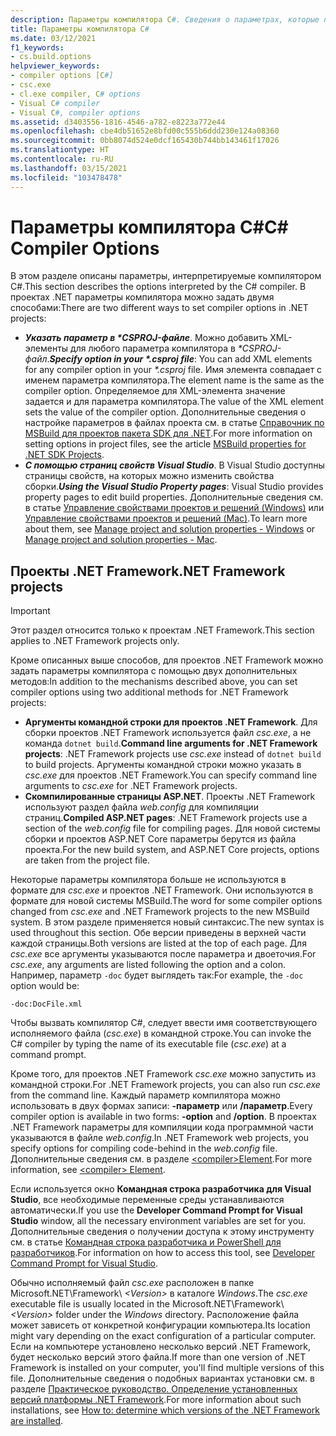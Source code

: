 ```yaml
---
description: Параметры компилятора C#. Сведения о параметрах, которые позволяют управлять поведением компилятора C#.
title: Параметры компилятора C#
ms.date: 03/12/2021
f1_keywords:
- cs.build.options
helpviewer_keywords:
- compiler options [C#]
- csc.exe
- cl.exe compiler, C# options
- Visual C# compiler
- Visual C#, compiler options
ms.assetid: d3403556-1816-4546-a782-e8223a772e44
ms.openlocfilehash: cbe4db51652e8bfd00c555b6ddd230e124a08360
ms.sourcegitcommit: 0bb8074d524e0dcf165430b744bb143461f17026
ms.translationtype: HT
ms.contentlocale: ru-RU
ms.lasthandoff: 03/15/2021
ms.locfileid: "103478478"
---
```

# <a name="c-compiler-options"></a><span data-ttu-id="947d2-104">Параметры компилятора C#</span><span class="sxs-lookup"><span data-stu-id="947d2-104">C# Compiler Options</span></span>

<span data-ttu-id="947d2-105">В этом разделе описаны параметры, интерпретируемые компилятором C#.</span><span class="sxs-lookup"><span data-stu-id="947d2-105">This section describes the options interpreted by the C# compiler.</span></span> <span data-ttu-id="947d2-106">В проектах .NET параметры компилятора можно задать двумя способами:</span><span class="sxs-lookup"><span data-stu-id="947d2-106">There are two different ways to set compiler options in .NET projects:</span></span>

- <span data-ttu-id="947d2-107">***Указать параметр в \*CSPROJ-файле***. Можно добавить XML-элементы для любого параметра компилятора в *\*CSPROJ-файл*.</span><span class="sxs-lookup"><span data-stu-id="947d2-107">***Specify option in your \*.csproj file***: You can add XML elements for any compiler option in your *\*.csproj* file.</span></span> <span data-ttu-id="947d2-108">Имя элемента совпадает с именем параметра компилятора.</span><span class="sxs-lookup"><span data-stu-id="947d2-108">The element name is the same as the compiler option.</span></span> <span data-ttu-id="947d2-109">Определяемое для XML-элемента значение задается и для параметра компилятора.</span><span class="sxs-lookup"><span data-stu-id="947d2-109">The value of the XML element sets the value of the compiler option.</span></span> <span data-ttu-id="947d2-110">Дополнительные сведения о настройке параметров в файлах проекта см. в статье [Справочник по MSBuild для проектов пакета SDK для .NET](../../../core/project-sdk/msbuild-props.md).</span><span class="sxs-lookup"><span data-stu-id="947d2-110">For more information on setting options in project files, see the article [MSBuild properties for .NET SDK Projects](../../../core/project-sdk/msbuild-props.md).</span></span>
- <span data-ttu-id="947d2-111">***С помощью страниц свойств Visual Studio***. В Visual Studio доступны страницы свойств, на которых можно изменить свойства сборки.</span><span class="sxs-lookup"><span data-stu-id="947d2-111">***Using the Visual Studio Property pages***: Visual Studio provides property pages to edit build properties.</span></span> <span data-ttu-id="947d2-112">Дополнительные сведения см. в статье [Управление свойствами проектов и решений (Windows)](/visualstudio/ide/managing-project-and-solution-properties#c-visual-basic-and-f-projects) или [Управление свойствами проектов и решений (Mac)](/visualstudio/mac/managing-solutions-and-project-properties).</span><span class="sxs-lookup"><span data-stu-id="947d2-112">To learn more about them, see [Manage project and solution properties - Windows](/visualstudio/ide/managing-project-and-solution-properties#c-visual-basic-and-f-projects) or [Manage project and solution properties - Mac](/visualstudio/mac/managing-solutions-and-project-properties).</span></span>

## <a name="net-framework-projects"></a><span data-ttu-id="947d2-113">Проекты .NET Framework</span><span class="sxs-lookup"><span data-stu-id="947d2-113">.NET Framework projects</span></span>

> [!IMPORTANT]
> <span data-ttu-id="947d2-114">Этот раздел относится только к проектам .NET Framework.</span><span class="sxs-lookup"><span data-stu-id="947d2-114">This section applies to .NET Framework projects only.</span></span>

<span data-ttu-id="947d2-115">Кроме описанных выше способов, для проектов .NET Framework можно задать параметры компилятора с помощью двух дополнительных методов:</span><span class="sxs-lookup"><span data-stu-id="947d2-115">In addition to the mechanisms described above, you can set compiler options using two additional methods for .NET Framework projects:</span></span>

- <span data-ttu-id="947d2-116">**Аргументы командной строки для проектов .NET Framework**. Для сборки проектов .NET Framework используется файл *csc.exe*, а не команда `dotnet build`.</span><span class="sxs-lookup"><span data-stu-id="947d2-116">**Command line arguments for .NET Framework projects**: .NET Framework projects use *csc.exe* instead of `dotnet build` to build projects.</span></span> <span data-ttu-id="947d2-117">Аргументы командной строки можно указать в *csc.exe* для проектов .NET Framework.</span><span class="sxs-lookup"><span data-stu-id="947d2-117">You can specify command line arguments to *csc.exe* for .NET Framework projects.</span></span>
- <span data-ttu-id="947d2-118">**Скомпилированные страницы ASP.NET**. Проекты .NET Framework используют раздел файла *web.config* для компиляции страниц.</span><span class="sxs-lookup"><span data-stu-id="947d2-118">**Compiled ASP.NET pages**: .NET Framework projects use a section of the *web.config* file for compiling pages.</span></span> <span data-ttu-id="947d2-119">Для новой системы сборки и проектов ASP.NET Core параметры берутся из файла проекта.</span><span class="sxs-lookup"><span data-stu-id="947d2-119">For the new build system, and ASP.NET Core projects, options are taken from the project file.</span></span>

<span data-ttu-id="947d2-120">Некоторые параметры компилятора больше не используются в формате для *csc.exe* и проектов .NET Framework. Они используются в формате для новой системы MSBuild.</span><span class="sxs-lookup"><span data-stu-id="947d2-120">The word for some compiler options changed from *csc.exe* and .NET Framework projects to the new MSBuild system.</span></span> <span data-ttu-id="947d2-121">В этом разделе применяется новый синтаксис.</span><span class="sxs-lookup"><span data-stu-id="947d2-121">The new syntax is used throughout this section.</span></span> <span data-ttu-id="947d2-122">Обе версии приведены в верхней части каждой страницы.</span><span class="sxs-lookup"><span data-stu-id="947d2-122">Both versions are listed at the top of each page.</span></span> <span data-ttu-id="947d2-123">Для *csc.exe* все аргументы указываются после параметра и двоеточия.</span><span class="sxs-lookup"><span data-stu-id="947d2-123">For *csc.exe*, any arguments are listed following the option and a colon.</span></span> <span data-ttu-id="947d2-124">Например, параметр `-doc` будет выглядеть так:</span><span class="sxs-lookup"><span data-stu-id="947d2-124">For example, the `-doc` option would be:</span></span>

```console
-doc:DocFile.xml
```

<span data-ttu-id="947d2-125">Чтобы вызвать компилятор C#, следует ввести имя соответствующего исполняемого файла (*csc.exe*) в командной строке.</span><span class="sxs-lookup"><span data-stu-id="947d2-125">You can invoke the C# compiler by typing the name of its executable file (*csc.exe*) at a command prompt.</span></span>

<span data-ttu-id="947d2-126">Кроме того, для проектов .NET Framework *csc.exe* можно запустить из командной строки.</span><span class="sxs-lookup"><span data-stu-id="947d2-126">For .NET Framework projects, you can also run *csc.exe* from the command line.</span></span> <span data-ttu-id="947d2-127">Каждый параметр компилятора можно использовать в двух формах записи: **-параметр** или **/параметр**.</span><span class="sxs-lookup"><span data-stu-id="947d2-127">Every compiler option is available in two forms: **-option** and **/option**.</span></span> <span data-ttu-id="947d2-128">В проектах .NET Framework параметры для компиляции кода программной части указываются в файле *web.config*.</span><span class="sxs-lookup"><span data-stu-id="947d2-128">In .NET Framework web projects, you specify options for compiling code-behind in the *web.config* file.</span></span> <span data-ttu-id="947d2-129">Дополнительные сведения см. в разделе [\<compiler>Element](../../../framework/configure-apps/file-schema/compiler/compiler-element.md).</span><span class="sxs-lookup"><span data-stu-id="947d2-129">For more information, see [\<compiler> Element](../../../framework/configure-apps/file-schema/compiler/compiler-element.md).</span></span>

<span data-ttu-id="947d2-130">Если используется окно **Командная строка разработчика для Visual Studio**, все необходимые переменные среды устанавливаются автоматически.</span><span class="sxs-lookup"><span data-stu-id="947d2-130">If you use the **Developer Command Prompt for Visual Studio** window, all the necessary environment variables are set for you.</span></span> <span data-ttu-id="947d2-131">Дополнительные сведения о получении доступа к этому инструменту см. в статье [Командная строка разработчика и PowerShell для разработчиков](../../../framework/tools/developer-command-prompt-for-vs.md).</span><span class="sxs-lookup"><span data-stu-id="947d2-131">For information on how to access this tool, see [Developer Command Prompt for Visual Studio](../../../framework/tools/developer-command-prompt-for-vs.md).</span></span>

<span data-ttu-id="947d2-132">Обычно исполняемый файл *csc.exe* расположен в папке Microsoft.NET\Framework\\ *\<Version>* в каталоге *Windows*.</span><span class="sxs-lookup"><span data-stu-id="947d2-132">The *csc.exe* executable file is usually located in the Microsoft.NET\Framework\\*\<Version>* folder under the *Windows* directory.</span></span> <span data-ttu-id="947d2-133">Расположение файла может зависеть от конкретной конфигурации компьютера.</span><span class="sxs-lookup"><span data-stu-id="947d2-133">Its location might vary depending on the exact configuration of a particular computer.</span></span> <span data-ttu-id="947d2-134">Если на компьютере установлено несколько версий .NET Framework, будет несколько версий этого файла.</span><span class="sxs-lookup"><span data-stu-id="947d2-134">If more than one version of .NET Framework is installed on your computer, you'll find multiple versions of this file.</span></span> <span data-ttu-id="947d2-135">Дополнительные сведения о подобных вариантах установки см. в разделе [Практическое руководство. Определение установленных версий платформы .NET Framework](../../../framework/migration-guide/how-to-determine-which-versions-are-installed.md).</span><span class="sxs-lookup"><span data-stu-id="947d2-135">For more information about such installations, see [How to: determine which versions of the .NET Framework are installed](../../../framework/migration-guide/how-to-determine-which-versions-are-installed.md).</span></span>

